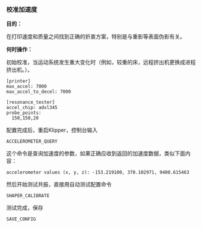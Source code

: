 

### 校准加速度



**目的：**

在打印速度和质量之间找到正确的折衷方案，特别是与重影等表面伪影有关。

**何时操作：**

初始校准，当运动系统发生重大变化时（例如，较重的床，远程挤出机更换成进程挤出机。）。

```
[printer]
max_accel: 7000
max_accel_to_decel: 7000

[resonance_tester]
accel_chip: adxl345
probe_points:
  150,150,20
```

配置完成后，重启Klipper，控制台输入

```
ACCELEROMETER_QUERY
```

这个命令是查询加速度的参数，如果正确应收到返回的加速度数据，类似下面内容：

```
accelerometer values (x, y, z): -153.219100, 370.102971, 9400.615463
```

然后开始测试共振，直接用自动测试配置命令

```
SHAPER_CALIBRATE
```

测试完成，保存

```
SAVE_CONFIG
```

